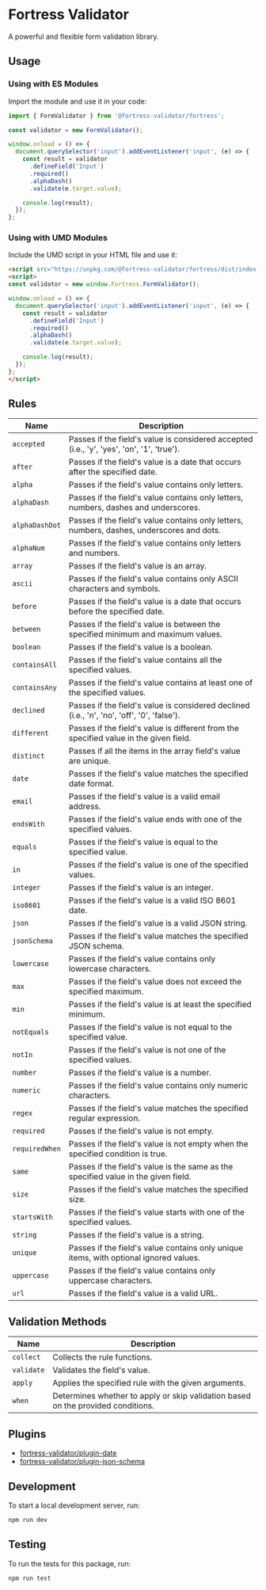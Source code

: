 # Fortress Validator

A powerful and flexible form validation library.

## Usage

### Using with ES Modules

Import the module and use it in your code:

```js
import { FormValidator } from '@fortress-validator/fortress';

const validator = new FormValidator();

window.onload = () => {
  document.querySelector('input').addEventListener('input', (e) => {
    const result = validator
      .defineField('Input')
      .required()
      .alphaDash()
      .validate(e.target.value);

    console.log(result);
  });
};
```

### Using with UMD Modules

Include the UMD script in your HTML file and use it:

```html
<script src="https://unpkg.com/@fortress-validator/fortress/dist/index.umd.js"></script>
<script>
const validator = new window.Fortress.FormValidator();

window.onload = () => {
  document.querySelector('input').addEventListener('input', (e) => {
    const result = validator
      .defineField('Input')
      .required()
      .alphaDash()
      .validate(e.target.value);

    console.log(result);
  });
};
</script>
```

## Rules

| Name | Description |
| --- | --- |
| `accepted` | Passes if the field's value is considered accepted (i.e., 'y', 'yes', 'on', '1', 'true'). |
| `after` | Passes if the field's value is a date that occurs after the specified date. |
| `alpha` | Passes if the field's value contains only letters. |
| `alphaDash` | Passes if the field's value contains only letters, numbers, dashes and underscores. |
| `alphaDashDot` | Passes if the field's value contains only letters, numbers, dashes, underscores and dots. |
| `alphaNum` | Passes if the field's value contains only letters and numbers. |
| `array` | Passes if the field's value is an array. |
| `ascii` | Passes if the field's value contains only ASCII characters and symbols. |
| `before` | Passes if the field's value is a date that occurs before the specified date. |
| `between` | Passes if the field's value is between the specified minimum and maximum values. |
| `boolean` | Passes if the field's value is a boolean. |
| `containsAll` | Passes if the field's value contains all the specified values. |
| `containsAny` | Passes if the field's value contains at least one of the specified values. |
| `declined` | Passes if the field's value is considered declined (i.e., 'n', 'no', 'off', '0', 'false'). |
| `different` | Passes if the field's value is different from the specified value in the given field. |
| `distinct` | Passes if all the items in the array field's value are unique. |
| `date` | Passes if the field's value matches the specified date format. |
| `email` | Passes if the field's value is a valid email address. |
| `endsWith` | Passes if the field's value ends with one of the specified values. |
| `equals` | Passes if the field's value is equal to the specified value. |
| `in` | Passes if the field's value is one of the specified values. |
| `integer` | Passes if the field's value is an integer. |
| `iso8601` | Passes if the field's value is a valid ISO 8601 date. |
| `json` | Passes if the field's value is a valid JSON string. |
| `jsonSchema` | Passes if the field's value matches the specified JSON schema. |
| `lowercase` | Passes if the field's value contains only lowercase characters. |
| `max` | Passes if the field's value does not exceed the specified maximum. |
| `min` | Passes if the field's value is at least the specified minimum. |
| `notEquals` | Passes if the field's value is not equal to the specified value. |
| `notIn` | Passes if the field's value is not one of the specified values. |
| `number` | Passes if the field's value is a number. |
| `numeric` | Passes if the field's value contains only numeric characters. |
| `regex` | Passes if the field's value matches the specified regular expression. |
| `required` | Passes if the field's value is not empty. |
| `requiredWhen` | Passes if the field's value is not empty when the specified condition is true. |
| `same` | Passes if the field's value is the same as the specified value in the given field. |
| `size` | Passes if the field's value matches the specified size. |
| `startsWith` | Passes if the field's value starts with one of the specified values. |
| `string` | Passes if the field's value is a string. |
| `unique` | Passes if the field's value contains only unique items, with optional ignored values. |
| `uppercase` | Passes if the field's value contains only uppercase characters. |
| `url` | Passes if the field's value is a valid URL. |

## Validation Methods

| Name | Description |
| --- | --- |
| `collect` | Collects the rule functions. |
| `validate` | Validates the field's value. |
| `apply` | Applies the specified rule with the given arguments. |
| `when` | Determines whether to apply or skip validation based on the provided conditions. |

## Plugins

- [fortress-validator/plugin-date](https://github.com/fortress-validator/plugin-date)
- [fortress-validator/plugin-json-schema](https://github.com/fortress-validator/plugin-json-schema)

## Development

To start a local development server, run:

```bash
npm run dev
```

## Testing

To run the tests for this package, run:

```bash
npm run test
```
